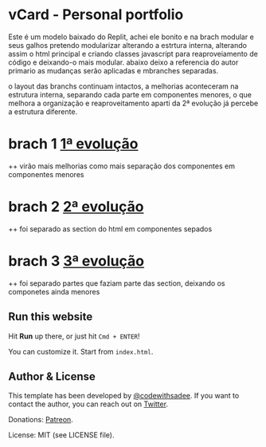 # vCard - Personal portfolio

Este é um modelo baixado do Replit, achei ele bonito e na brach modular e seus galhos pretendo modularizar
alterando a estrtura interna, alterando assim o html principal e criando classes javascript para reaproveiamento de código e deixando-o mais modular.
abaixo deixo a referencia do autor primario as mudanças serão aplicadas e mbranches separadas.

o layout das branchs continuam intactos, a melhorias aconteceram na estrutura interna, separando cada parte em componentes menores, o que melhora a organização e reaproveitamento aparti da 2ª evolução já percebe a estrutura diferente.

# brach 1 [ 1ª evolução ](https://github.com/faustinopsy/portifolio_Modelo/tree/1-modular-js-class)
++ virão mais melhorias como mais separação dos componentes em componentes menores

# brach 2 [ 2ª evolução ](https://github.com/faustinopsy/portifolio_Modelo/tree/2-modular-sections)
++ foi separado as section do html em componentes sepados

# brach 3 [ 3ª evolução ](https://github.com/faustinopsy/portifolio_Modelo/tree/3-decomponto-sections)
++ foi separado partes que faziam parte das section, deixando os componetes ainda menores

## Run this website

Hit **Run** up there, or just hit `Cmd + ENTER`!

You can customize it. Start from `index.html`.

## Author & License

This template has been developed by [@codewithsadee](https://www.twitter.com/codewithsadee). If you want to contact the author, you can reach out on [Twitter](https://www.twitter.com/codewithsadee). 

Donations: [Patreon](https://patreon.com/codewithsadee).

License: MIT (see LICENSE file).